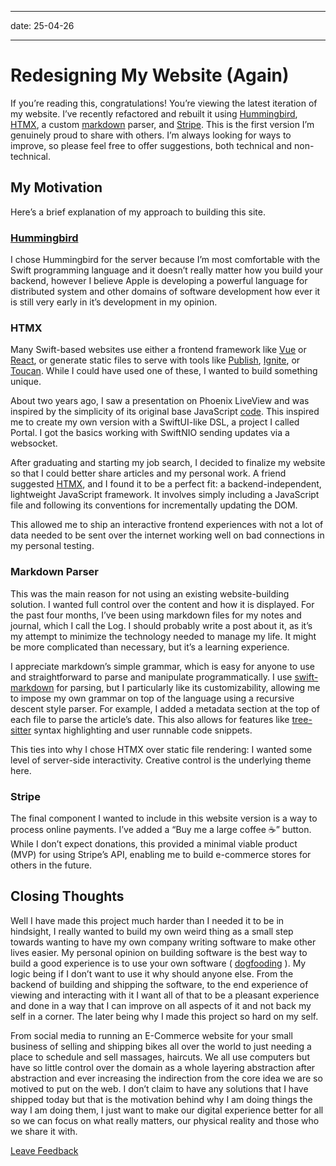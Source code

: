 -----

date: 25-04-26

-----

# Redesigning My Website (Again)

If you’re reading this, congratulations! You’re viewing the latest iteration of
my website. I’ve recently refactored and rebuilt it using 
[Hummingbird](https://hummingbird.codes), [HTMX](https://htmx.org), a custom 
[markdown](https://www.markdownguide.org/getting-started/) parser, and 
[Stripe](https://stripe.com). This is the first version I’m genuinely proud to 
share with others. I’m always looking for ways to improve, so please feel free 
to offer suggestions, both technical and non-technical.

## My Motivation

Here’s a brief explanation of my approach to building this site.

### [Hummingbird](https://hummingbird.codes)

I chose Hummingbird for the server because I’m most comfortable with the Swift 
programming language and it doesn’t really matter how you build your backend, 
however I believe Apple is developing a powerful language for distributed 
system and other domains of software development how ever it is still very 
early in it’s development in my opinion.

### HTMX

Many Swift-based websites use either a frontend framework like 
[Vue](https://vuejs.org) or [React](https://react.dev), or generate static 
files to serve with tools like 
[Publish](https://github.com/JohnSundell/Publish), 
[Ignite](https://github.com/twostraws/Ignite), or 
[Toucan](https://toucansites.com). While I could have used one of these, I 
wanted to build something unique.

About two years ago, I saw a presentation on Phoenix LiveView and was inspired 
by the simplicity of its original base JavaScript 
[code](https://youtu.be/FADQAnq0RpA?feature=shared&t=629). This inspired me to 
create my own version with a SwiftUI-like DSL, a project I called Portal. I got
the basics working with SwiftNIO sending updates via a websocket.

After graduating and starting my job search, I decided to finalize my website 
so that I could better share articles and my personal work. A friend suggested 
[HTMX](https://htmx.org), and I found it to be a perfect fit: a 
backend-independent, lightweight JavaScript framework. It involves simply 
including a JavaScript file and following its conventions for incrementally 
updating the DOM.

This allowed me to ship an interactive frontend experiences with not a lot of 
data needed to be sent over the internet working well on bad connections in my 
personal testing.

### Markdown Parser

This was the main reason for not using an existing website-building solution. I
wanted full control over the content and how it is displayed. For the past four
months, I’ve been using markdown files for my notes and journal, which I call 
the Log. I should probably write a post about it, as it’s my attempt to 
minimize the technology needed to manage my life. It might be more complicated 
than necessary, but it’s a learning experience.

I appreciate markdown’s simple grammar, which is easy for anyone to use and 
straightforward to parse and manipulate programmatically. I use 
[swift-markdown](https://github.com/swiftlang/swift-markdown) for parsing, but 
I particularly like its customizability, allowing me to impose my own grammar 
on top of the language using a recursive descent style parser. For example, I 
added a metadata section at the top of each file to parse the article’s date. 
This also allows for features like 
[tree-sitter](https://tree-sitter.github.io/tree-sitter/) syntax highlighting 
and user runnable code snippets.

This ties into why I chose HTMX over static file rendering: I wanted some level
of server-side interactivity. Creative control is the underlying theme here.

### Stripe

The final component I wanted to include in this website version is a way to 
process online payments. I’ve added a “Buy me a large coffee ☕️” button. While I
don’t expect donations, this provided a minimal viable product (MVP) for using 
Stripe’s API, enabling me to build e-commerce stores for others in the future.

## Closing Thoughts

Well I have made this project much harder than I needed it to be in hindsight, 
I really wanted to build my own weird thing as a small step towards wanting to 
have my own company writing software to make other lives easier. My personal 
opinion on building software is the best way to build a good experience is to 
use your own software ( 
[dogfooding](https://en.wikipedia.org/wiki/Eating_your_own_dog_food#:~:text=Eating%20your%20own%20dog%20food%20or%20%22dogfooding%22%20is%20the%20practice,usage%20using%20product%20management%20techniques.)
 ). My logic being if I don’t want to use it why should anyone else. From the 
backend of building and shipping the software, to the end experience of viewing
and interacting with it I want all of that to be a pleasant experience and done
in a way that I can improve on all aspects of it and not back my self in a 
corner. The later being why I made this project so hard on my self.

From social media to running an E-Commerce website for your small business of 
selling and shipping bikes all over the world to just needing a place to 
schedule and sell massages, haircuts. We all use computers but have so little 
control over the domain as a whole layering abstraction after abstraction and 
ever increasing the indirection from the core idea we are so motived to put on 
the web. I don’t claim to have any solutions that I have shipped today but that
is the motivation behind why I am doing things the way I am doing them, I just 
want to make our digital experience better for all so we can focus on what 
really matters, our physical reality and those who we share it with.

[Leave Feedback](https://github.com/zaneenders/articles/blob/main/redesigning-my-website-again.md)
